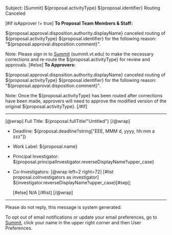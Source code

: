 Subject: [Summit] ${proposal.activityType} ${proposal.identifier} Routing Canceled

[#if isApprover != true]
**To Proposal Team Members & Staff:**

${proposal.approval.disposition.authority.displayName} canceled routing of ${proposal.activityType} ${proposal.identifier} for the following reason: "${proposal.approval.disposition.comment}".

Note: Please sign in to [Summit](summit.vt.edu) (summit.vt.edu) to make the necessary corrections and re-route the ${proposal.activityType} for review and approvals.
[#else]
**To Approvers:**

${proposal.approval.disposition.authority.displayName} canceled routing of ${proposal.activityType} ${proposal.identifier} for the following reason: "${proposal.approval.disposition.comment}".

Note: Once the ${proposal.activityType} has been routed after corrections have been made, approvers will need to approve the modified version of the original ${proposal.activityType}.
[/#if]

------------------------------------------------------------------------
[@wrap]
Full Title: ${proposal.fullTitle!"Untitled"}
[/@wrap]

* Deadline: ${proposal.deadline?string["EEE, MMM d, yyyy, hh:mm a zzz"]}
* Work Label: ${proposal.name}
* Principal Investigator: ${proposal.principalInvestigator.reverseDisplayName?upper_case}
* Co-Investigators:
  [@wrap left=2 right=72]
  [#list proposal.coInvestigators as investigator]
  ${investigator.reverseDisplayName?upper_case}[#sep];

  
  [#else] N/A
  [/#list]
  [/@wrap]

------------------------------------------------------------------------
Please do not reply, this message is system generated.

To opt out of email notifications or update your email preferences, go to [Summit](summit.vt.edu), click your name in the upper right corner and then User Preferences.

